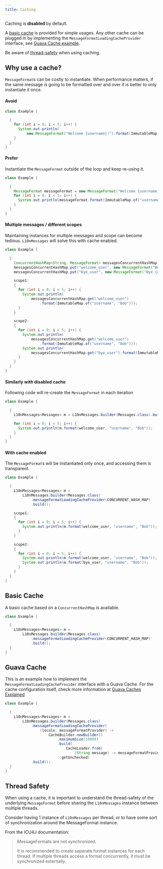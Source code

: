 ```yaml
---
title: Caching
---
```


Caching is **disabled** by default.

A [basic cache](#basic-cache) is provided for simple usages. Any other cache can be plugged in by
implementing the `MessageFormatLoadingCacheProvider` interface, see
[Guava Cache example](#guava-cache).

Be aware of [thread-safety](#thread-safety) when using caching.

## Why use a cache?

`MessageFormat`s can be costly to instantiate. When performance matters, if the same message is
going to be formatted over and over it is better to only instantiate it once.

#### Avoid

```java
class Example {

  {
    for (int i = 0; i < 5; i++) {
      System.out.println(
          new MessageFormat("Welcome {username}!").format(ImmutableMap.of("username", "Bob")));
    }
  }
}

```

#### Prefer

Instantiate the `MessageFormat` outside of the loop and keep re-using it.

```java
class Example {

  {
    MessageFormat messageFormat = new MessageFormat("Welcome {username}!");
    for (int i = 0; i < 5; i++) {
      System.out.println(messageFormat.format(ImmutableMap.of("username", "Bob")));
    }
  }
}

```

#### Multiple messages / different scopes

Maintaining instances for multiple messages and scope can become tedious. `L10nMessages` will solve
this with cache enabled.

```java
class Example {

  {
    ConcurrentHashMap<String, MessageFormat> messagesConcurrentHashMap = new ConcurrentHashMap<>();
    messagesConcurrentHashMap.put("welcome_user", new MessageFormat("Welcome {username}!"));
    messagesConcurrentHashMap.put("bye_user", new MessageFormat("Bye {username}!"));

    scope1:
    {
      for (int i = 0; i < 5; i++) {
        System.out.println(
            messagesConcurrentHashMap.get("welcome_user")
                .format(ImmutableMap.of("username", "Bob")));
      }
    }

    scope2:
    {
      for (int i = 0; i < 5; i++) {
        System.out.println(
            messagesConcurrentHashMap.get("welcome_user")
                .format(ImmutableMap.of("username", "Bob")));
        System.out.println(
            messagesConcurrentHashMap.get("bye_user").format(ImmutableMap.of("username", "Bob")));
      }
    }
  }
}
```

#### Similarly with disabled cache

Following code will re-create the `MessageFormat` in each iteration

```java
class Example {

  {
    L10nMessages<Messages> m = L10nMessages.builder(Messages.class).build();

    for (int i = 0; i < 5; i++) {
      System.out.println(m.format(welcome_user, "username", "Bob"));
    }
  }
}

```

#### With cache enabled

The `MessageFormat`s will be instantiated only once, and accessing them is transparent.

```java
class Example {

  {
    L10nMessages<Messages> m =
        L10nMessages.builder(Messages.class)
            .messageFormatLoadingCacheProvider(CONCURRENT_HASH_MAP)
            .build();

    scope1:
    {
      for (int i = 0; i < 5; i++) {
        System.out.println(m.format(welcome_user, "username", "Bob"));
      }
    }

    scope2:
    {
      for (int i = 0; i < 5; i++) {
        System.out.println(m.format(welcome_user, "username", "Bob"));
        System.out.println(m.format(bye_user, "username", "Bob"));
      }
    }
  }
}

```

## Basic Cache

A basic cache based on a `ConcurrentHashMap` is available.

```java
class Example {

  {
    L10nMessages<Messages> m =
        L10nMessages.builder(Messages.class)
            .messageFormatLoadingCacheProvider(CONCURRENT_HASH_MAP)
            .build();
  }
}
```

## Guava Cache

This is an example how to implement the `MessageFormatLoadingCacheProvider` interface with a Guava
Cache. For the cache configuration itself, check more information at
[Guava Caches Explained](https://github.com/google/guava/wiki/CachesExplained)

```java
class Example {

  {
    L10nMessages<Messages> m =
        L10nMessages.builder(Messages.class)
            .messageFormatLoadingCacheProvider(
                (locale, messageFormatProvider) ->
                    CacheBuilder.newBuilder()
                        .maximumSize(10000)
                        .build(
                            CacheLoader.from(
                                (String message) -> messageFormatProvider.get(message, locale)))
                        ::getUnchecked)
            .build();
  }
}
```

## Thread Safety

When using a cache, it is important to understand the thread-safety of the underlying
`MessageFormat` before sharing the `L10nMessages` instance between multiple threads.

Consider having 1 instance of `L10nMessages` per thread, or to have some sort of synchronization
around the MessageFormat instance.

From the ICU4J documentation:

> MessageFormats are not synchronized.
>
> It is recommended to create separate format instances for each thread. If multiple threads access
> a format concurrently, it must be synchronized externally.
